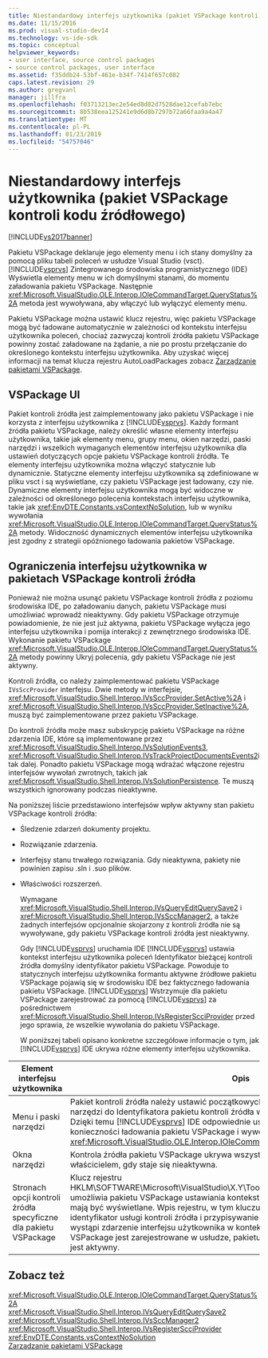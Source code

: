 ```yaml
---
title: Niestandardowy interfejs użytkownika (pakiet VSPackage kontroli) | Dokumentacja firmy Microsoft
ms.date: 11/15/2016
ms.prod: visual-studio-dev14
ms.technology: vs-ide-sdk
ms.topic: conceptual
helpviewer_keywords:
- user interface, source control packages
- source control packages, user interface
ms.assetid: f35ddb24-53bf-461e-b34f-7414f657c082
caps.latest.revision: 29
ms.author: gregvanl
manager: jillfra
ms.openlocfilehash: f03713213ec2e54ed8d82d7528dae12cefab7ebc
ms.sourcegitcommit: 8b538eea125241e9d6d8b7297b72a66faa9a4a47
ms.translationtype: MT
ms.contentlocale: pl-PL
ms.lasthandoff: 01/23/2019
ms.locfileid: "54757046"
---
```

# <a name="custom-user-interface-source-control-vspackage"></a>Niestandardowy interfejs użytkownika (pakiet VSPackage kontroli kodu źródłowego)
[!INCLUDE[vs2017banner](../../includes/vs2017banner.md)]

Pakietu VSPackage deklaruje jego elementy menu i ich stany domyślny za pomocą pliku tabeli poleceń w usłudze Visual Studio (vsct). [!INCLUDE[vsprvs](../../includes/vsprvs-md.md)] Zintegrowanego środowiska programistycznego (IDE) Wyświetla elementy menu w ich domyślnymi stanami, do momentu załadowania pakietu VSPackage. Następnie <xref:Microsoft.VisualStudio.OLE.Interop.IOleCommandTarget.QueryStatus%2A> metoda jest wywoływana, aby włączyć lub wyłączyć elementy menu.  
  
 Pakietu VSPackage można ustawić klucz rejestru, więc pakietu VSPackage mogą być ładowane automatycznie w zależności od kontekstu interfejsu użytkownika poleceń, chociaż zazwyczaj kontroli źródła pakietu VSPackage powinny zostać załadowane na żądanie, a nie po prostu przełączanie do określonego kontekstu interfejsu użytkownika. Aby uzyskać więcej informacji na temat klucza rejestru AutoLoadPackages zobacz [Zarządzanie pakietami VSPackage](../../extensibility/managing-vspackages.md).  
  
## <a name="vspackage-ui"></a>VSPackage UI  
 Pakiet kontroli źródła jest zaimplementowany jako pakietu VSPackage i nie korzysta z interfejsu użytkownika z [!INCLUDE[vsprvs](../../includes/vsprvs-md.md)]. Każdy formant źródła pakietu VSPackage, należy określić własne elementy interfejsu użytkownika, takie jak elementy menu, grupy menu, okien narzędzi, paski narzędzi i wszelkich wymaganych elementów interfejsu użytkownika dla ustawień dotyczących opcje pakietu VSPackage kontroli źródła. Te elementy interfejsu użytkownika można włączyć statycznie lub dynamicznie. Statyczne elementy interfejsu użytkownika są zdefiniowane w pliku vsct i są wyświetlane, czy pakietu VSPackage jest ładowany, czy nie. Dynamiczne elementy interfejsu użytkownika mogą być widoczne w zależności od określonego polecenia kontekstach interfejsu użytkownika, takie jak <xref:EnvDTE.Constants.vsContextNoSolution>, lub w wyniku wywołania <xref:Microsoft.VisualStudio.OLE.Interop.IOleCommandTarget.QueryStatus%2A> metody. Widoczność dynamicznych elementów interfejsu użytkownika jest zgodny z strategii opóźnionego ładowania pakietów VSPackage.  
  
## <a name="ui-constraints-on-source-control-vspackages"></a>Ograniczenia interfejsu użytkownika w pakietach VSPackage kontroli źródła  
 Ponieważ nie można usunąć pakietu VSPackage kontroli źródła z poziomu środowiska IDE, po załadowaniu danych, pakietu VSPackage musi umożliwiać wprowadź nieaktywny. Gdy pakietu VSPackage otrzymuje powiadomienie, że nie jest już aktywna, pakietu VSPackage wyłącza jego interfejsu użytkownika i pomija interakcji z zewnętrznego środowiska IDE. Wykonanie pakietu VSPackage <xref:Microsoft.VisualStudio.OLE.Interop.IOleCommandTarget.QueryStatus%2A> metody powinny Ukryj polecenia, gdy pakietu VSPackage nie jest aktywny.  
  
 Kontroli źródła, co należy zaimplementować pakietu VSPackage `IVsSccProvider` interfejsu. Dwie metody w interfejsie, <xref:Microsoft.VisualStudio.Shell.Interop.IVsSccProvider.SetActive%2A> i <xref:Microsoft.VisualStudio.Shell.Interop.IVsSccProvider.SetInactive%2A>, muszą być zaimplementowane przez pakietu VSPackage.  
  
 Do kontroli źródła może masz subskrypcję pakietu VSPackage na różne zdarzenia IDE, które są implementowane przez <xref:Microsoft.VisualStudio.Shell.Interop.IVsSolutionEvents3>, <xref:Microsoft.VisualStudio.Shell.Interop.IVsTrackProjectDocumentsEvents2>i tak dalej. Ponadto pakietu VSPackage mogą wdrażać włączone rejestru interfejsów wywołań zwrotnych, takich jak <xref:Microsoft.VisualStudio.Shell.Interop.IVsSolutionPersistence>. Te muszą wszystkich ignorowany podczas nieaktywne.  
  
 Na poniższej liście przedstawiono interfejsów wpływ aktywny stan pakietu VSPackage kontroli źródła:  
  
- Śledzenie zdarzeń dokumenty projektu.  
  
- Rozwiązanie zdarzenia.  
  
- Interfejsy stanu trwałego rozwiązania. Gdy nieaktywna, pakiety nie powinien zapisu .sln i .suo plików.  
  
- Właściwości rozszerzeń.  
  
  Wymagane <xref:Microsoft.VisualStudio.Shell.Interop.IVsQueryEditQuerySave2> i <xref:Microsoft.VisualStudio.Shell.Interop.IVsSccManager2>, a także żadnych interfejsów opcjonalnie skojarzony z kontroli źródła nie są wywoływane, gdy pakietu VSPackage kontroli źródła jest nieaktywny.  
  
  Gdy [!INCLUDE[vsprvs](../../includes/vsprvs-md.md)] uruchamia IDE [!INCLUDE[vsprvs](../../includes/vsprvs-md.md)] ustawia kontekst interfejsu użytkownika poleceń Identyfikator bieżącej kontroli źródła domyślny identyfikator pakietu VSPackage. Powoduje to statycznych interfejsu użytkownika formantu aktywne źródłowe pakietu VSPackage pojawią się w środowisku IDE bez faktycznego ładowania pakietu VSPackage. [!INCLUDE[vsprvs](../../includes/vsprvs-md.md)] Wstrzymuje dla pakietu VSPackage zarejestrować za pomocą [!INCLUDE[vsprvs](../../includes/vsprvs-md.md)] za pośrednictwem <xref:Microsoft.VisualStudio.Shell.Interop.IVsRegisterScciProvider> przed jego sprawia, że wszelkie wywołania do pakietu VSPackage.  
  
  W poniższej tabeli opisano konkretne szczegółowe informacje o tym, jak [!INCLUDE[vsprvs](../../includes/vsprvs-md.md)] IDE ukrywa różne elementy interfejsu użytkownika.  
  
|Element interfejsu użytkownika|Opis|  
|-------------|-----------------|  
|Menu i paski narzędzi|Pakiet kontroli źródła należy ustawić początkowych stanów widoczność menu i paski narzędzi do Identyfikatora pakietu kontroli źródła w [VisibilityConstraints](../../extensibility/visibilityconstraints-element.md) części pliku vsct. Dzięki temu [!INCLUDE[vsprvs](../../includes/vsprvs-md.md)] IDE odpowiednie ustawienie stanu elementów menu, bez konieczności ładowania pakietu VSPackage i wywoływania implementację <xref:Microsoft.VisualStudio.OLE.Interop.IOleCommandTarget.QueryStatus%2A> metody.|  
|Okna narzędzi|Kontrola źródła pakietu VSPackage ukrywa wszystkie okna narzędzi, który jest właścicielem, gdy staje się nieaktywna.|  
|Stronach opcji kontroli źródła specyficzne dla pakietu VSPackage|Klucz rejestru HKLM\SOFTWARE\Microsoft\VisualStudio\X.Y\ToolsOptionsPages\VisibilityCmdUIContexts umożliwia pakietu VSPackage ustawiania kontekstów, w których wymaga jego stron opcji mają być wyświetlane. Wpis rejestru, w tym kluczu musi być utworzony przy użyciu usługi identyfikator usługi kontroli źródła i przypisywanie jej wartość DWORD na 1. Zawsze, gdy wystąpi zdarzenie interfejsu użytkownika w kontekście kontroli źródła, które pakietu VSPackage jest zarejestrowane w usłudze, pakietu VSPackage zostanie wywołana, jeśli jest aktywny.|  
  
## <a name="see-also"></a>Zobacz też  
 <xref:Microsoft.VisualStudio.OLE.Interop.IOleCommandTarget.QueryStatus%2A>   
 <xref:Microsoft.VisualStudio.Shell.Interop.IVsQueryEditQuerySave2>   
 <xref:Microsoft.VisualStudio.Shell.Interop.IVsSccManager2>   
 <xref:Microsoft.VisualStudio.Shell.Interop.IVsRegisterScciProvider>   
 <xref:EnvDTE.Constants.vsContextNoSolution>   
 [Zarządzanie pakietami VSPackage](../../extensibility/managing-vspackages.md)
